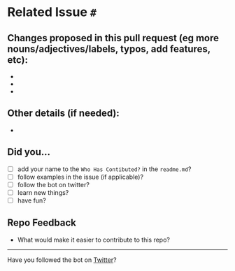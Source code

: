 # Related Issue `#  `

## Changes proposed in this pull request (eg more nouns/adjectives/labels, typos, add features, etc):
-
-
-

## Other details (if needed):
-

## Did you...
- [ ] add your name to the `Who Has Contibuted?` in the `readme.md`?
- [ ] follow examples in the issue (if applicable)?
- [ ] follow the bot on twitter?
- [ ] learn new things?
- [ ] have fun?

## Repo Feedback
- What would make it easier to contribute to this repo?


---
Have you followed the bot on [Twitter](www.twitter.com/LGBTQotd)? 
